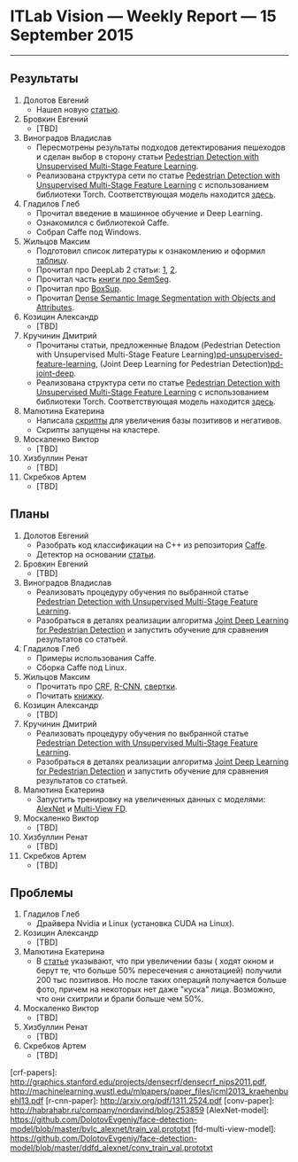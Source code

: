 # ITLab Vision — Weekly Report — 15 September 2015

----------------

## Результаты

  1. Долотов Евгений
     - Нашел новую [статью](http://arxiv.org/pdf/1508.04389.pdf).
  1. Бровкин Евгений
     - [TBD]
  1. Виноградов Владислав
     - Пересмотрены результаты подходов детектирования пешеходов 
	   и сделан выбор в сторону статьи 
	   [Pedestrian Detection with Unsupervised Multi-Stage Feature Learning](pd-unsupervised-feature-learning).
     - Реализована структура сети по статье 
	   [Pedestrian Detection with Unsupervised Multi-Stage Feature Learning](pd-unsupervised-feature-learning) 
	   с использованием библиотеки Torch. Соответствующая модель находится 
	   [здесь](pd-unsupervised-feature-learning-model).
  1. Гладилов Глеб
     - Прочитал введение в машинное обучение и Deep Learning.
     - Ознакомился с библиотекой Caffe.
     - Собрал Сaffe под Windows.
  1. Жильцов Максим
     - Подготовил список литературы к ознакомлению и оформил [таблицу](semseg-overview).
     - Прочитал про DeepLab 2 статьи: [1](http://arxiv.org/pdf/1412.7062v3.pdf),
	   [2](http://arxiv.org/pdf/1502.02734.pdf).
     - Прочитал часть [книги про SemSeg](semseg-book).
     - Прочитал про [BoxSup](http://arxiv.org/pdf/1503.01640.pdf).
     - Прочитал [Dense Semantic Image Segmentation with Objects and Attributes](dense-semseg).
  1. Козицин Александр
     - [TBD]
  1. Кручинин Дмитрий
     - Прочитаны статьи, предложенные Владом 
	  (Pedestrian Detection with Unsupervised Multi-Stage Feature Learning)[pd-unsupervised-feature-learning],
	  (Joint Deep Learning for Pedestrian Detection)[pd-joint-deep].
     - Реализована структура сети по статье 
	   [Pedestrian Detection with Unsupervised Multi-Stage Feature Learning](pd-unsupervised-feature-learning) 
	   с использованием библиотеки Torch. Соответствующая модель находится 
	   [здесь](pd-unsupervised-feature-learning-model).
  1. Малютина Екатерина
     - Написала [скрипты](https://github.com/ITLab-Vision/DNN_based_detection/pull/9) 
	   для увеличения базы позитивов и негативов.
     - Скрипты запущены на кластере.
  1. Москаленко Виктор
     - [TBD]
  1. Хизбуллин Ренат
     - [TBD]
  1. Скребков Артем
     - [TBD]

## Планы

  1. Долотов Евгений
     - Разобрать код классификации на C++ из репозитория 
	   [Caffe](https://github.com/BVLC/caffe/tree/master/examples/cpp_classification).
     - Детектор на основании [статьи](http://arxiv.org/pdf/1502.02766.pdf).
  1. Бровкин Евгений
     - [TBD]
  1. Виноградов Владислав
     - Реализовать процедуру обучения по выбранной статье 
	   [Pedestrian Detection with Unsupervised Multi-Stage Feature Learning](pd-unsupervised-feature-learning).
     - Разобраться в деталях реализации алгоритма 
	   [Joint Deep Learning for Pedestrian Detection](pd-joint-deep) 
	   и запустить обучение для сравнения результатов со статьей.
  1. Гладилов Глеб
     - Примеры использования Caffe.
     - Сборка Caffe под Linux.
  1. Жильцов Максим
     - Прочитать про [CRF](crf-papers), [R-CNN](r-cnn-paper), [свертки](conv-paper).
     - Почитать [книжку](semseg-book).
  1. Козицин Александр
     - [TBD]
  1. Кручинин Дмитрий
     - Реализовать процедуру обучения по выбранной статье 
	   [Pedestrian Detection with Unsupervised Multi-Stage Feature Learning](pd-unsupervised-feature-learning).
     - Разобраться в деталях реализации алгоритма 
	   [Joint Deep Learning for Pedestrian Detection](pd-joint-deep)
	   и запустить обучение для сравнения результатов со статьей.
  1. Малютина Екатерина
     - Запустить тренировку на увеличенных данных с моделями: 
	   [AlexNet](AlexNet-model) и [Multi-View FD](fd-multi-view-model).
  1. Москаленко Виктор
     - [TBD]
  1. Хизбуллин Ренат
     - [TBD]
  1. Скребков Артем
     - [TBD]

## Проблемы

  1. Гладилов Глеб
     - Драйвера Nvidia и Linux (установка CUDA на Linux).
  1. Козицин Александр
     - [TBD]
  1. Малютина Екатерина
     - В [статье](http://arxiv.org/pdf/1502.02766.pdf) указывают, 
	   что при увеличении базы ( ходят окном и берут те, что больше 50% пересечения
	   с аннотацией) получили 200 тыс позитивов. Но после таких операций получается
	   больше фото, причем на некоторых нет даже "куска" лица. Возможно,
	   что они схитрили и брали больше чем 50%. 
  1. Москаленко Виктор
     - [TBD]
  1. Хизбуллин Ренат
     - [TBD]
  1. Скребков Артем
     - [TBD]


<!-- LINKS -->
[pd-unsupervised-feature-learning]: http://cs.nyu.edu/~sermanet/papers/sermanet-cvpr-13.pdf
[pd-unsupervised-feature-learning-model]: https://github.com/ITLab-Vision/pedestrian-detection/blob/master/unsup-conv-net/model.lua
[semseg-overview]: https://docs.google.com/spreadsheets/d/1KKh09EpOMzcag-oXuLhEN850g1efXKFEile5CznVSSo
[pd-joint-deep]: http://www.ee.cuhk.edu.hk/~wlouyang/projects/ouyangWiccv13Joint/index.html
[semseg-book]: http://oai.dtic.mil/oai/oai?verb=getRecord&metadataPrefix=html&identifier=ADA083283
[dense-semseg]: http://www.cv-foundation.org/openaccess/content_cvpr_2014/papers/Zheng_Dense_Semantic_Image_2014_CVPR_paper.pdf
[crf-papers]: http://graphics.stanford.edu/projects/densecrf/densecrf_nips2011.pdf, http://machinelearning.wustl.edu/mlpapers/paper_files/icml2013_kraehenbuehl13.pdf
[r-cnn-paper]: http://arxiv.org/pdf/1311.2524.pdf
[conv-paper]: http://habrahabr.ru/company/nordavind/blog/253859
[AlexNet-model]: https://github.com/DolotovEvgeniy/face-detection-model/blob/master/bvlc_alexnet/train_val.prototxt
[fd-multi-view-model]: https://github.com/DolotovEvgeniy/face-detection-model/blob/master/ddfd_alexnet/conv_train_val.prototxt